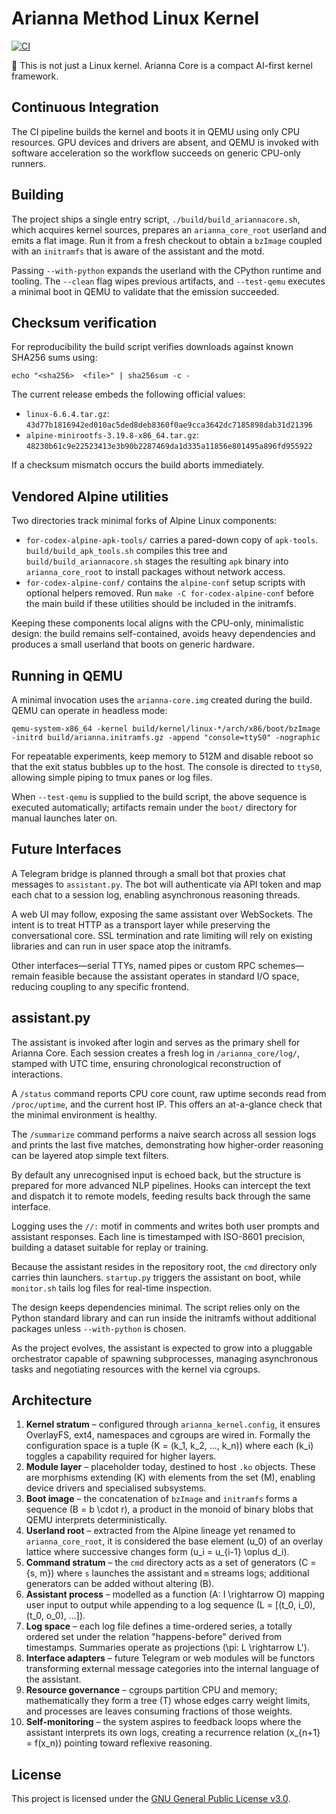 # Arianna Method Linux Kernel

[![CI](https://github.com/OWNER/Arianna-Linux-Kernel/actions/workflows/ci.yml/badge.svg)](https://github.com/OWNER/Arianna-Linux-Kernel/actions/workflows/ci.yml)

🔹 This is not just a Linux kernel. Arianna Core is a compact AI-first kernel framework.

## Continuous Integration

The CI pipeline builds the kernel and boots it in QEMU using only CPU resources. GPU devices and drivers are absent, and QEMU
is invoked with software acceleration so the workflow succeeds on generic CPU-only runners.

## Building

The project ships a single entry script, `./build/build_ariannacore.sh`, which acquires kernel sources, prepares an `arianna_core_root` userland and emits a flat image. Run it from a fresh checkout to obtain a `bzImage` coupled with an `initramfs` that is aware of the assistant and the motd.

Passing `--with-python` expands the userland with the CPython runtime and tooling. The `--clean` flag wipes previous artifacts, and `--test-qemu` executes a minimal boot in QEMU to validate that the emission succeeded.

## Checksum verification

For reproducibility the build script verifies downloads against known SHA256 sums using:

```
echo "<sha256>  <file>" | sha256sum -c -
```

The current release embeds the following official values:

- `linux-6.6.4.tar.gz`: `43d77b1816942ed010ac5ded8deb8360f0ae9cca3642dc7185898dab31d21396`
- `alpine-minirootfs-3.19.8-x86_64.tar.gz`: `48230b61c9e22523413e3b90b2287469da1d335a11856e801495a896fd955922`

If a checksum mismatch occurs the build aborts immediately.

## Vendored Alpine utilities

Two directories track minimal forks of Alpine Linux components:

- `for-codex-alpine-apk-tools/` carries a pared-down copy of `apk-tools`.
  `build/build_apk_tools.sh` compiles this tree and `build/build_ariannacore.sh`
  stages the resulting `apk` binary into `arianna_core_root` to install
  packages without network access.
- `for-codex-alpine-conf/` contains the `alpine-conf` setup scripts with
  optional helpers removed.  Run `make -C for-codex-alpine-conf` before the
  main build if these utilities should be included in the initramfs.

Keeping these components local aligns with the CPU-only, minimalistic design:
the build remains self-contained, avoids heavy dependencies and produces a
small userland that boots on generic hardware.

## Running in QEMU

A minimal invocation uses the `arianna-core.img` created during the build. QEMU can operate in headless mode:

```
qemu-system-x86_64 -kernel build/kernel/linux-*/arch/x86/boot/bzImage -initrd build/arianna.initramfs.gz -append "console=ttyS0" -nographic
```

For repeatable experiments, keep memory to 512M and disable reboot so that the exit status bubbles up to the host. The console is directed to `ttyS0`, allowing simple piping to tmux panes or log files.

When `--test-qemu` is supplied to the build script, the above sequence is executed automatically; artifacts remain under the `boot/` directory for manual launches later on.

## Future Interfaces

A Telegram bridge is planned through a small bot that proxies chat messages to `assistant.py`. The bot will authenticate via API token and map each chat to a session log, enabling asynchronous reasoning threads.

A web UI may follow, exposing the same assistant over WebSockets. The intent is to treat HTTP as a transport layer while preserving the conversational core. SSL termination and rate limiting will rely on existing libraries and can run in user space atop the initramfs.

Other interfaces—serial TTYs, named pipes or custom RPC schemes—remain feasible because the assistant operates in standard I/O space, reducing coupling to any specific frontend.

## assistant.py

The assistant is invoked after login and serves as the primary shell for Arianna Core. Each session creates a fresh log in `/arianna_core/log/`, stamped with UTC time, ensuring chronological reconstruction of interactions.

A `/status` command reports CPU core count, raw uptime seconds read from `/proc/uptime`, and the current host IP. This offers an at-a-glance check that the minimal environment is healthy.

The `/summarize` command performs a naive search across all session logs and prints the last five matches, demonstrating how higher-order reasoning can be layered atop simple text filters.

By default any unrecognised input is echoed back, but the structure is prepared for more advanced NLP pipelines. Hooks can intercept the text and dispatch it to remote models, feeding results back through the same interface.

Logging uses the `//:` motif in comments and writes both user prompts and assistant responses. Each line is timestamped with ISO-8601 precision, building a dataset suitable for replay or training.

Because the assistant resides in the repository root, the `cmd` directory only carries thin launchers. `startup.py` triggers the assistant on boot, while `monitor.sh` tails log files for real-time inspection.

The design keeps dependencies minimal. The script relies only on the Python standard library and can run inside the initramfs without additional packages unless `--with-python` is chosen.

As the project evolves, the assistant is expected to grow into a pluggable orchestrator capable of spawning subprocesses, managing asynchronous tasks and negotiating resources with the kernel via cgroups.

## Architecture

1. **Kernel stratum** – configured through `arianna_kernel.config`, it ensures OverlayFS, ext4, namespaces and cgroups are wired in. Formally the configuration space is a tuple \(K = (k_1, k_2, ..., k_n)\) where each \(k_i\) toggles a capability required for higher layers.
2. **Module layer** – placeholder today, destined to host `.ko` objects. These are morphisms extending \(K\) with elements from the set \(M\), enabling device drivers and specialised subsystems.
3. **Boot image** – the concatenation of `bzImage` and `initramfs` forms a sequence \(B = b \cdot r\), a product in the monoid of binary blobs that QEMU interprets deterministically.
4. **Userland root** – extracted from the Alpine lineage yet renamed to `arianna_core_root`, it is considered the base element \(u_0\) of an overlay lattice where successive changes form \(u_i = u_{i-1} \oplus d_i\).
5. **Command stratum** – the `cmd` directory acts as a set of generators \(C = \{s, m\}\) where `s` launches the assistant and `m` streams logs; additional generators can be added without altering \(B\).
6. **Assistant process** – modelled as a function \(A: I \rightarrow O\) mapping user input to output while appending to a log sequence \(L = [(t_0, i_0), (t_0, o_0), ...]\).
7. **Log space** – each log file defines a time-ordered series, a totally ordered set under the relation "happens-before" derived from timestamps. Summaries operate as projections \(\pi: L \rightarrow L'\).
8. **Interface adapters** – future Telegram or web modules will be functors transforming external message categories into the internal language of the assistant.
9. **Resource governance** – cgroups partition CPU and memory; mathematically they form a tree \(T\) whose edges carry weight limits, and processes are leaves consuming fractions of those weights.
10. **Self-monitoring** – the system aspires to feedback loops where the assistant interprets its own logs, creating a recurrence relation \(x_{n+1} = f(x_n)\) pointing toward reflexive reasoning.


## License

This project is licensed under the [GNU General Public License v3.0](LICENSE).
